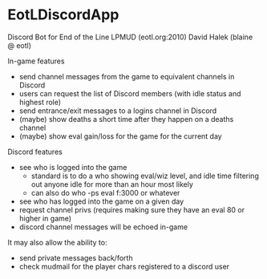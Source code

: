 # EotLDiscordApp

Discord Bot for End of the Line LPMUD (eotl.org:2010)
David Halek (blaine @ eotl)

In-game features
- send channel messages from the game to equivalent channels in Discord
- users can request the list of Discord members (with idle status and highest role)
- send entrance/exit messages to a logins channel in Discord
- (maybe) show deaths a short time after they happen on a deaths channel
- (maybe) show eval gain/loss for the game for the current day
 
Discord features
- see who is logged into the game
  - standard is to do a who showing eval/wiz level, and idle time
    filtering out anyone idle for more than an hour most likely
  - can also do who -ps eval f:3000 or whatever
- see who has logged into the game on a given day
- request channel privs (requires making sure they have an eval 80 or higher in game)
- discord channel messages will be echoed in-game

It may also allow the ability to:
- send private messages back/forth
- check mudmail for the player chars registered to a discord user

